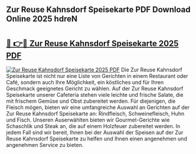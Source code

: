 ## Zur Reuse Kahnsdorf Speisekarte PDF Download Online 2025 hdreN

# <h2><a href="http://gcdksow.nevu.top/?p=Zur+Reuse+Kahnsdorf+Speisekarte">🔗 👉🔴 Zur Reuse Kahnsdorf Speisekarte 2025 PDF</a></h2>

[![Zur Reuse Kahnsdorf Speisekarte 2025 PDF](https://i.imgur.com/dBaPXMq.png)](http://gcdksow.nevu.top/?p=Zur+Reuse+Kahnsdorf+Speisekarte)
Die Zur Reuse Kahnsdorf Speisekarte ist nicht nur eine Liste von Gerichten in einem Restaurant oder Café, sondern auch Ihre Möglichkeit, ein köstliches und für Ihren Geschmack geeignetes Gericht zu wählen. Auf der Zur Reuse Kahnsdorf Speisekarte unserer Cafeteria stehen viele leichte und frische Salate, die mit frischem Gemüse und Obst zubereitet werden. Für diejenigen, die Fleisch mögen, bieten wir eine umfangreiche Auswahl an Gerichten auf der Zur Reuse Kahnsdorf Speisekarte an: Rindfleisch, Schweinefleisch, Huhn und Fisch. Unseren Auserwählten bieten wir Gourmet-Gerichte wie Schaschlik und Steak an, die auf einem Holzfeuer zubereitet werden. In jedem Fall sind wir bereit, Ihnen bei der Auswahl der Speisen auf der Zur Reuse Kahnsdorf Speisekarte zu helfen und Ihnen einen angenehmen und angenehmen Service zu bieten.
